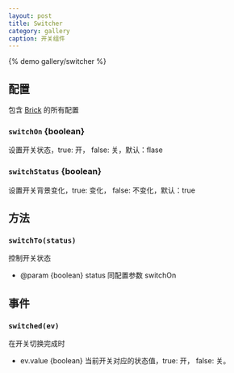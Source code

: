 ```yaml
---
layout: post
title: Switcher
category: gallery
caption: 开关组件
---
```


{% demo gallery/switcher %}

## 配置

包含 [Brick](/brix/core/brick) 的所有配置

### `switchOn` {boolean}

设置开关状态，true: 开， false: 关，默认：flase

### `switchStatus` {boolean}

设置开关背景变化，true: 变化， false: 不变化，默认：true

## 方法

### `switchTo(status)`

控制开关状态

* @param  {boolean} status 同配置参数 switchOn


## 事件

### `switched(ev)`

在开关切换完成时

* ev.value {boolean} 当前开关对应的状态值，true: 开， false: 关。


